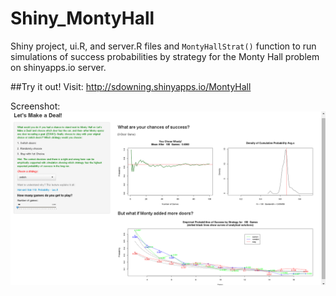 Shiny_MontyHall
===============

Shiny project, ui.R, and server.R files and `MontyHallStrat()` function to run simulations of success probabilities by strategy for the Monty Hall problem on shinyapps.io server.

##Try it out!
Visit: <http://sdowning.shinyapps.io/MontyHall>

Screenshot:
![MontyHallStrat() simulations](https://github.com/sdownin/Shiny_MontyHall/blob/master/MontyHallscreenshot.png)

